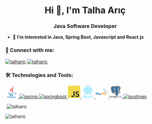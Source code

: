 <h1 align="center">Hi 👋, I'm Talha Arıç</h1>
<h3 align="center">Java Software Developer</h3>

- 👀 **I’m interested in Java, Spring Boot, Javascript and React.js**

<h3 align="left">🔗 Connect with me:</h3>
<p align="left">
<a href="https://linkedin.com/in/talharic" target="blank"><img align="center" src="https://raw.githubusercontent.com/rahuldkjain/github-profile-readme-generator/master/src/images/icons/Social/linked-in-alt.svg" alt="talharic" height="30" width="40" /></a>
<a href="mailto:talharic@gmail.com" target="blank"><img align="center" src="https://upload.wikimedia.org/wikipedia/commons/7/7e/Gmail_icon_%282020%29.svg" alt="talharic" height="30" width="40" /></a>
</p>

<h3 align="left">🛠 Technologies and Tools:</h3>
<p align="left"> <a href="https://www.java.com" target="_blank" rel="noreferrer"> <img src="https://raw.githubusercontent.com/devicons/devicon/master/icons/java/java-original.svg" alt="java" width="40" height="40"/> </a>
<a href="https://spring.io/" target="_blank" rel="noreferrer"> <img src="https://www.vectorlogo.zone/logos/springio/springio-icon.svg" alt="spring" width="40" height="40"/> </a> 
<a href="https://spring.io/projects/spring-boot" target="_blank" rel="noreferrer"> <img src="https://user-images.githubusercontent.com/81221395/146985591-f7571872-8ff9-481c-a319-bc9c22599bac.png" alt="springboot" width="40" height="40"/> </a>
<a href="https://developer.mozilla.org/en-US/docs/Web/JavaScript" target="_blank" rel="noreferrer"> <img src="https://raw.githubusercontent.com/devicons/devicon/master/icons/javascript/javascript-original.svg" alt="javascript" width="40" height="40"/> </a>
<a href="https://reactjs.org/" target="_blank" rel="noreferrer"> <img src="https://raw.githubusercontent.com/devicons/devicon/master/icons/react/react-original-wordmark.svg" alt="react" width="40" height="40"/> </a>
<a href="https://www.mysql.com/" target="_blank" rel="noreferrer"> <img src="https://raw.githubusercontent.com/devicons/devicon/master/icons/mysql/mysql-original-wordmark.svg" alt="mysql" width="40" height="40"/> </a>
<a href="https://www.postgresql.org" target="_blank" rel="noreferrer"> <img src="https://raw.githubusercontent.com/devicons/devicon/master/icons/postgresql/postgresql-original-wordmark.svg" alt="postgresql" width="40" height="40"/> </a>
<a href="https://postman.com" target="_blank" rel="noreferrer"> <img src="https://www.vectorlogo.zone/logos/getpostman/getpostman-icon.svg" alt="postman" width="40" height="40"/> </a> </p>


<p>&nbsp;<img align="center" src="https://github-readme-stats.vercel.app/api?username=talharic&show_icons=true&theme=tokyonight&locale=en" alt="talharic" /></p>

<p><img align="left" src="https://github-readme-stats.vercel.app/api/top-langs?username=talharic&show_icons=true&theme=tokyonight&locale=en&layout=compact" alt="talharic" /></p>




